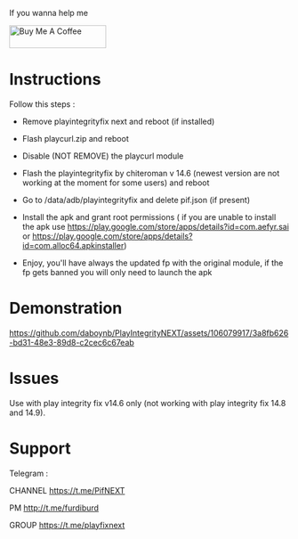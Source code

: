 If you wanna help me

<a href="https://www.buymeacoffee.com/daboynb" target="_blank"><img src="https://cdn.buymeacoffee.com/buttons/default-orange.png" alt="Buy Me A Coffee" height="41" width="174"></a>

# Instructions

Follow this steps :

- Remove playintegrityfix next and reboot (if installed)

- Flash playcurl.zip and reboot

- Disable (NOT REMOVE) the playcurl module

- Flash the playintegrityfix by chiteroman v 14.6 (newest version are not working at the moment for some users) and reboot

- Go to /data/adb/playintegrityfix and delete pif.json (if present)

- Install the apk and grant root permissions ( if you are unable to install the apk use 
https://play.google.com/store/apps/details?id=com.aefyr.sai or https://play.google.com/store/apps/details?id=com.alloc64.apkinstaller)

- Enjoy, you'll have always the updated fp with the original module, if the fp gets banned you will only need to launch the apk

# Demonstration
https://github.com/daboynb/PlayIntegrityNEXT/assets/106079917/3a8fb626-bd31-48e3-89d8-c2cec6c67eab

# Issues 
Use with play integrity fix v14.6 only (not working with play integrity fix 14.8 and 14.9).

# Support
Telegram :

CHANNEL https://t.me/PifNEXT

PM http://t.me/furdiburd 

GROUP https://t.me/playfixnext